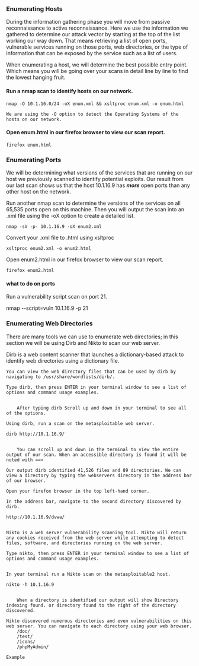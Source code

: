 ### Enumerating Hosts

During the information gathering phase you will move from passive reconnaissance to active reconnaissance. Here we use the information we gathered to determine our attack vector by starting at the top of the list working our way down. That means retrieving a list of open ports, vulnerable services running on those ports, web directories, or the type of information that can be exposed by the service such as a list of users.

When enumerating a host, we will determine the best possible entry point. Which means you will be going over your scans in detail line by line to find the lowest hanging fruit. 

#### Run a nmap scan to identify hosts on our network.

`nmap -O 10.1.16.0/24 -oX enum.xml && xsltproc enum.xml -o enum.html`

    We are using the -O option to detect the Operating Systems of the hosts on our network.

#### Open enum.html in our firefox browser to view our scan report.

`firefox enum.html`

### Enumerating Ports

We will be determining what versions of the services that are running on our host we previously scanned to identify potential exploits. Our result from our last scan shows us that the host 10.1.16.9 has **_more_** open ports than any other host on the network.

Run another nmap scan to determine the versions of the services on all 65,535 ports open on this machine. Then you will output the scan into an .xml file using the -oX option to create a detailed list.

`nmap -sV -p- 10.1.16.9 -oX enum2.xml`

Convert your .xml file to .html using xsltproc

`xsltproc enum2.xml -o enum2.html`

Open enum2.html in our firefox browser to view our scan report.

`firefox enum2.html`

#### what to do on ports

Run a vulnerability script scan on port 21.

nmap --script=vuln 10.1.16.9 -p 21

### Enumerating Web Directories


There are many tools we can use to enumerate web directories; in this section we will be using Dirb and Nikto to scan our web server.

Dirb is a web content scanner that launches a dictionary-based attack to identify web directories using a dictionary file.

    You can view the web directory files that can be used by dirb by navigating to /usr/share/wordlists/dirb/.

    Type dirb, then press ENTER in your terminal window to see a list of options and command usage examples.


        After typing dirb Scroll up and down in your terminal to see all of the options.

    Using dirb, run a scan on the metasploitable web server.

    dirb http://10.1.16.9/


        You can scroll up and down in the terminal to view the entire output of our scan. When an accessible directory is found it will be noted with ==>

    Our output dirb identified 41,526 files and 89 directories. We can view a directory by typing the webservers directory in the address bar of our browser.

    Open your firefox browser in the top left-hand corner. 

    In the address bar, navigate to the second directory discovered by dirb.

    http://10.1.16.9/dvwa/


    Nikto is a web server vulnerability scanning tool. Nikto will return any cookies received from the web server while attempting to detect files, software, and directories running on the web server.

    Type nikto, then press ENTER in your terminal window to see a list of options and command usage examples.


    In your terminal run a Nikto scan on the metasploitable2 host.

    nikto -h 10.1.16.9


        When a directory is identified our output will show Directory indexing found. or directory found to the right of the directory discovered.

    Nikto discovered numerous directories and even vulnerabilities on this web server. You can navigate to each directory using your web browser.
        /doc/
        /test/
        /icons/
        /phpMyAdmin/

    Example